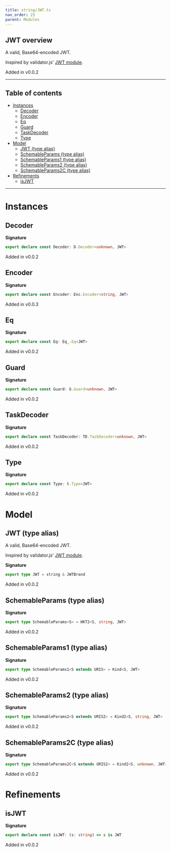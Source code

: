 ```yaml
---
title: string/JWT.ts
nav_order: 25
parent: Modules
---
```


## JWT overview

A valid, Base64-encoded JWT.

Inspired by validator.js' [JWT
module](https://github.com/validatorjs/validator.js/blob/master/src/lib/isJWT.js).

Added in v0.0.2

---

<h2 class="text-delta">Table of contents</h2>

- [Instances](#instances)
  - [Decoder](#decoder)
  - [Encoder](#encoder)
  - [Eq](#eq)
  - [Guard](#guard)
  - [TaskDecoder](#taskdecoder)
  - [Type](#type)
- [Model](#model)
  - [JWT (type alias)](#jwt-type-alias)
  - [SchemableParams (type alias)](#schemableparams-type-alias)
  - [SchemableParams1 (type alias)](#schemableparams1-type-alias)
  - [SchemableParams2 (type alias)](#schemableparams2-type-alias)
  - [SchemableParams2C (type alias)](#schemableparams2c-type-alias)
- [Refinements](#refinements)
  - [isJWT](#isjwt)

---

# Instances

## Decoder

**Signature**

```ts
export declare const Decoder: D.Decoder<unknown, JWT>
```

Added in v0.0.2

## Encoder

**Signature**

```ts
export declare const Encoder: Enc.Encoder<string, JWT>
```

Added in v0.0.3

## Eq

**Signature**

```ts
export declare const Eq: Eq_.Eq<JWT>
```

Added in v0.0.2

## Guard

**Signature**

```ts
export declare const Guard: G.Guard<unknown, JWT>
```

Added in v0.0.2

## TaskDecoder

**Signature**

```ts
export declare const TaskDecoder: TD.TaskDecoder<unknown, JWT>
```

Added in v0.0.2

## Type

**Signature**

```ts
export declare const Type: t.Type<JWT>
```

Added in v0.0.2

# Model

## JWT (type alias)

A valid, Base64-encoded JWT.

Inspired by validator.js' [JWT
module](https://github.com/validatorjs/validator.js/blob/master/src/lib/isJWT.js).

**Signature**

```ts
export type JWT = string & JWTBrand
```

Added in v0.0.2

## SchemableParams (type alias)

**Signature**

```ts
export type SchemableParams<S> = HKT2<S, string, JWT>
```

Added in v0.0.2

## SchemableParams1 (type alias)

**Signature**

```ts
export type SchemableParams1<S extends URIS> = Kind<S, JWT>
```

Added in v0.0.2

## SchemableParams2 (type alias)

**Signature**

```ts
export type SchemableParams2<S extends URIS2> = Kind2<S, string, JWT>
```

Added in v0.0.2

## SchemableParams2C (type alias)

**Signature**

```ts
export type SchemableParams2C<S extends URIS2> = Kind2<S, unknown, JWT>
```

Added in v0.0.2

# Refinements

## isJWT

**Signature**

```ts
export declare const isJWT: (s: string) => s is JWT
```

Added in v0.0.2
